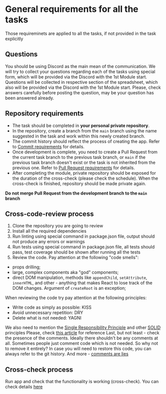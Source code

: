 # General requirements for all the tasks

Those requireminets are applied to all the tasks, if not provided in the task explicitly

## Questions

You should be using Discord as the main mean of the communication.
We will try to collect your questions regarding each of the tasks using special form, which will be provided via the Discord with the 1st Module start. Questions will be collected in respective section of the spreadsheet, which also will be provided via the Discord with the 1st Module start.
Please, check answers carefully before posting the question, may be your question has been answered already.

## Repository requirements

- The task should be completed in **your personal private repository**.
- In the repository, create a branch from the `main` branch using the name suggested in the task and work within this newly created branch.
- The commit history should reflect the process of creating the app. Refer to [Commit requirements](https://docs.rs.school/#/en/git-convention?id=commit-requirements) for details.
- Once development is complete, you need to create a Pull Request from the current task branch to the previous task branch, or `main` if the previous task branch doesn't exist or the task is not inherited from the previous one. Refer to [Pull Request requirements](https://docs.rs.school/#/en/pull-request-review-process?id=pull-request-requirements-pr) for details.
- After completing the module, private repository should be exposed for the duration of the cross-check (please check the schedule). When the cross-check is finished, repository should be made private again.

**Do not merge Pull Request from the development branch to the `main` branch**

## Cross-code-review process

1. Clone the repository you are going to review
2. Install all the required dependencies
3. Run linting using special command in package.json file, output should not produce any errors or warnings
4. Run tests using special command in package.json file, all tests should pass, test coverage should be shown after running all the tests
5. Review the code. Pay attention at the following "code smells":

- props drilling;
- large, complex components aka "god" components;
- direct DOM manipulation, methods like `appendChild`, `setAttribute`, `innerHTML`, and other - anything that makes React to lose track of the DOM changes. Argument of `createRoot` is an exception;

When reviewing the code try pay attention at the following principles:

- Write code as simply as possible: KISS
- Avoid unnecessary repetition: DRY
- Delete what is not needed: YAGNI

We also need to mention the [Single Responsibility Principle](https://en.wikipedia.org/wiki/Single-responsibility_principle) and other [SOLID](https://en.wikipedia.org/wiki/SOLID) principles
Please, check [this article](https://dmitripavlutin.com/7-architectural-attributes-of-a-reliable-react-component/) for reference
Last, but not least - check the presence of the comments. Ideally there shouldn't be any comments at all. Sometimes people just comment code which is not needed. So why not to remove it entirely? In case you will need to restore this code, you can always refer to the git history. And more - [comments are lies](https://blog.devgenius.io/code-should-be-the-one-version-of-the-truth-dont-add-comments-b0bcd8631a9a)

## Cross-check process

Run app and check that the functionality is working (cross-check). You can check details [here](https://docs.rs.school/#/en/cross-check-flow?id=step-3-checking-each-others-work)
